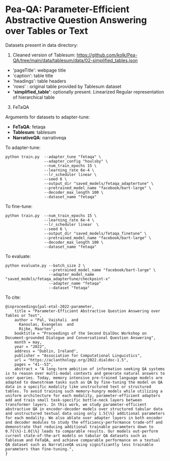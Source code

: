 # Pea-QA: Parameter-Efficient Abstractive Question Answering over Tables or Text

Datasets present in data directory:
1. Cleaned version of Tablesum: https://github.com/kolk/Pea-QA/tree/main/data/tablesum/data/02-simplified_tables.json
+ 'pageTitle': webpage title
+ 'caption': table title
+ 'headings': table headers
+ 'rows' : original table provided by Tablesum dataset
+ **'simplified_table'**: optionally present.  Linearized Regular representation of hierarchical table
3. FeTaQA 

Arguments for datasets to adapter-tune:
+ **FeTaQA**: fetaqa
+ **Tablesum**: tablesum
+ **NarrativeQA**: narrativeqa

To adapter-tune:
```
python train.py  --adapter_tune "fetaqa" \
                 --adapter_config "houlsby" \
                 --num_train_epochs 15 \
                 --learning_rate 6e-4 \
                 --lr_scheduler linear \
                 --seed 6 \
                 --output_dir "saved_models/fetaqa_adaptertune" \
                 --pretrained_model_name "facebook/bart-large" \
                 --decoder_max_length 100 \
                 --dataset_name "fetaqa"
```

To fine-tune:
```
python train.py  --num_train_epochs 15 \
                 --learning_rate 6e-4 \
                 --lr_scheduler linear  \
                 --seed 6 \
                 --output_dir "saved_models/fetaqa_finetune" \
                 --pretrained_model_name "facebook/bart-large" \
                 --decoder_max_length 100 \
                 --dataset_name "fetaqa"
```

To evaluate:
```
python evaluate.py --batch_size 2 \
                   --pretrained_model_name "facebook/bart-large" \
                   --adapter_model_name "saved_models/fetaqa_adaptertune/checkpoint-x"
                   --adapter_name "fetaqa"
                   --dataset "fetaqa"
```

To cite:
```
@inproceedings{pal-etal-2022-parameter,
    title = "Parameter-Efficient Abstractive Question Answering over Tables or Text",
    author = "Pal, Vaishali  and
      Kanoulas, Evangelos  and
      Rijke, Maarten",
    booktitle = "Proceedings of the Second DialDoc Workshop on Document-grounded Dialogue and Conversational Question Answering",
    month = may,
    year = "2022",
    address = "Dublin, Ireland",
    publisher = "Association for Computational Linguistics",
    url = "https://aclanthology.org/2022.dialdoc-1.5",
    pages = "41--53",
    abstract = "A long-term ambition of information seeking QA systems is to reason over multi-modal contexts and generate natural answers to user queries. Today, memory intensive pre-trained language models are adapted to downstream tasks such as QA by fine-tuning the model on QA data in a specific modality like unstructured text or structured tables. To avoid training such memory-hungry models while utilizing a uniform architecture for each modality, parameter-efficient adapters add and train small task-specific bottle-neck layers between transformer layers. In this work, we study parameter-efficient abstractive QA in encoder-decoder models over structured tabular data and unstructured textual data using only 1.5{\%} additional parameters for each modality. We also ablate over adapter layers in both encoder and decoder modules to study the efficiency-performance trade-off and demonstrate that reducing additional trainable parameters down to 0.7{\%}-1.0{\%} leads to comparable results. Our models out-perform current state-of-the-art models on tabular QA datasets such as Tablesum and FeTaQA, and achieve comparable performance on a textual QA dataset such as NarrativeQA using significantly less trainable parameters than fine-tuning.",
}
```
